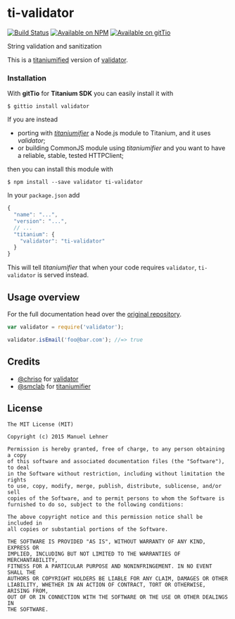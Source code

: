 ti-validator
=============

[![Build Status](https://img.shields.io/travis/manumaticx/ti-validator.svg?style=flat-square)](https://travis-ci.org/manumaticx/ti-validator)
[![Available on NPM](https://img.shields.io/npm/v/validator.svg?style=flat-square)](https://www.npmjs.com/package/validator)
[![Available on gitTio](https://img.shields.io/badge/available_on-gitTio-00B4CC.svg?style=flat-square)](http://gitt.io/component/validator)

String validation and sanitization

This is a [titaniumified][ti] version of [validator](https://github.com/chriso/validator.js).

[ti]: https://github.com/smclab/titaniumifier

### Installation

With **gitTio** for  **Titanium SDK** you can easily install it with

    $ gittio install validator

If you are instead
- porting with [*titaniumifier*][ti] a Node.js module to Titanium, and it uses *validator*;
- or building CommonJS module using *titaniumifier* and you want to have a reliable, stable, tested HTTPClient;

then you can install this module with

    $ npm install --save validator ti-validator

In your `package.json` add

```js
{
  "name": "...",
  "version": "...",
  // ...
  "titanium": {
    "validator": "ti-validator"
  }
}
```

This will tell *titaniumifier* that when your code requires `validator`, `ti-validator` is served instead.

Usage overview
--------------

For the full documentation head over the [original repository](https://github.com/chriso/validator.js).

```js
var validator = require('validator');

validator.isEmail('foo@bar.com'); //=> true
```

Credits
-------

* [@chriso](https://github.com/fb55) for [validator](https://github.com/chriso/validator.js)
* [@smclab](https://github.com/smclab/titaniumifier) for [titaniumifier](https://github.com/smclab/titaniumifier)


License
-------

    The MIT License (MIT)

    Copyright (c) 2015 Manuel Lehner

    Permission is hereby granted, free of charge, to any person obtaining a copy
    of this software and associated documentation files (the "Software"), to deal
    in the Software without restriction, including without limitation the rights
    to use, copy, modify, merge, publish, distribute, sublicense, and/or sell
    copies of the Software, and to permit persons to whom the Software is
    furnished to do so, subject to the following conditions:

    The above copyright notice and this permission notice shall be included in
    all copies or substantial portions of the Software.

    THE SOFTWARE IS PROVIDED "AS IS", WITHOUT WARRANTY OF ANY KIND, EXPRESS OR
    IMPLIED, INCLUDING BUT NOT LIMITED TO THE WARRANTIES OF MERCHANTABILITY,
    FITNESS FOR A PARTICULAR PURPOSE AND NONINFRINGEMENT. IN NO EVENT SHALL THE
    AUTHORS OR COPYRIGHT HOLDERS BE LIABLE FOR ANY CLAIM, DAMAGES OR OTHER
    LIABILITY, WHETHER IN AN ACTION OF CONTRACT, TORT OR OTHERWISE, ARISING FROM,
    OUT OF OR IN CONNECTION WITH THE SOFTWARE OR THE USE OR OTHER DEALINGS IN
    THE SOFTWARE.
